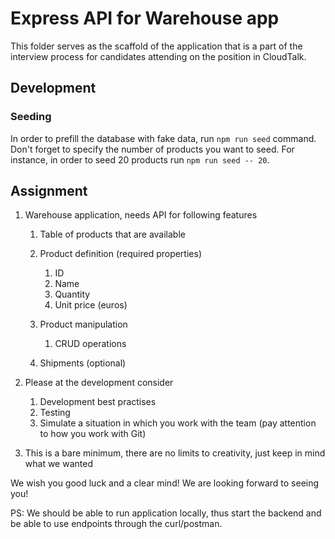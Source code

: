 # Express API for Warehouse app

This folder serves as the scaffold of the application that is a part of the interview process for candidates attending on the position in CloudTalk.

## Development

### Seeding

In order to prefill the database with fake data, run `npm run seed` command. Don't forget to specify the number of products you want to seed. For instance, in order to seed 20 products run `npm run seed -- 20`.

## Assignment

1. Warehouse application, needs API for following features

   1. Table of products that are available
   2. Product definition (required properties)

      1. ID
      2. Name
      3. Quantity
      4. Unit price (euros)

   3. Product manipulation

      1. CRUD operations

   4. Shipments (optional)

2. Please at the development consider

   1. Development best practises
   2. Testing
   3. Simulate a situation in which you work with the team (pay attention to how you work with Git)

3. This is a bare minimum, there are no limits to creativity, just keep in mind what we wanted

We wish you good luck and a clear mind! We are looking forward to seeing you!

PS: We should be able to run application locally, thus start the backend and be able to use endpoints through the curl/postman.

